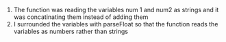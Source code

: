1. The function was reading the variables num 1 and num2 as strings and it was concatinating them instead of adding them
2. I surrounded the variables with parseFloat so that the function reads the variables as numbers rather than strings